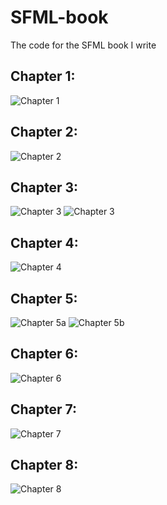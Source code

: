 SFML-book
=========

The code for the SFML book I write

Chapter 1:
----------
![Chapter 1](https://raw.githubusercontent.com/Krozark/SFML-book/master/screen/Chapter1.png)

Chapter 2:
----------
![Chapter 2](https://raw.githubusercontent.com/Krozark/SFML-book/master/screen/Chapter2.png)

Chapter 3:
----------
![Chapter 3](https://raw.githubusercontent.com/Krozark/SFML-book/master/screen/Chapter3a.png)
![Chapter 3](https://raw.githubusercontent.com/Krozark/SFML-book/master/screen/Chapter3b.png)

Chapter 4:
----------
![Chapter 4](https://raw.githubusercontent.com/Krozark/SFML-book/master/screen/Chapter4.png)

Chapter 5:
----------
![Chapter 5a](https://raw.githubusercontent.com/Krozark/SFML-book/master/screen/Chapter5a.png)
![Chapter 5b](https://raw.githubusercontent.com/Krozark/SFML-book/master/screen/Chapter5b.png)

Chapter 6:
----------
![Chapter 6](https://raw.githubusercontent.com/Krozark/SFML-book/master/screen/Chapter6.png)

Chapter 7:
----------
![Chapter 7](https://raw.githubusercontent.com/Krozark/SFML-book/master/screen/Chapter7.png)

Chapter 8:
----------
![Chapter 8](https://raw.githubusercontent.com/Krozark/SFML-book/master/screen/Chapter8.png)
